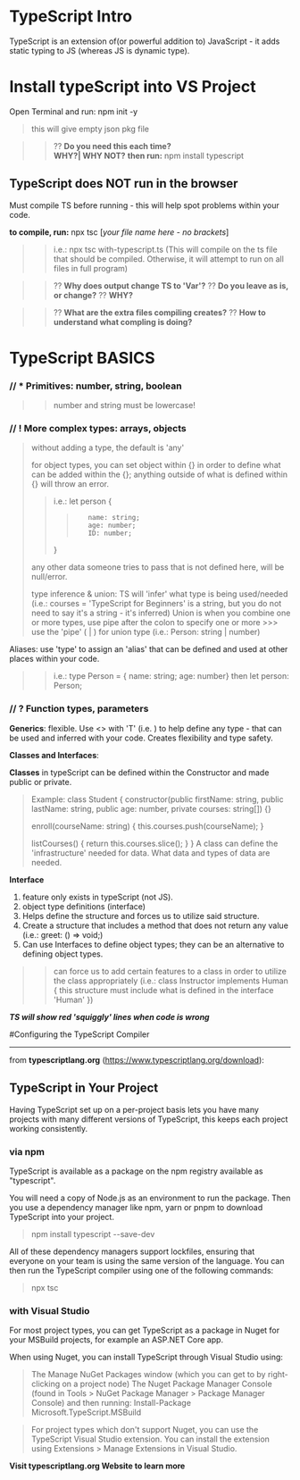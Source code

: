 # TypeScript Intro
TypeScript is an extension  of(or powerful addition to) JavaScript - it adds static typing to JS (whereas JS is dynamic type).

# Install typeScript into VS Project
Open Terminal and run:  npm init -y 
>   this will give empty json pkg file 
 
> >?? **Do you need this each time?**  
> >    **WHY?| WHY NOT?**
> **then run:**    npm install typescript

## TypeScript does NOT run in the browser

Must compile TS before running - this will help spot problems within your code.

**to compile, run:**  npx tsc [<i>your file name here - no brackets</i>]
>   >  i.e.:  npx tsc with-typescript.ts
     (This will compile on the ts file that should be compiled.  Otherwise, it will attempt to run on all files in full program)

> >  ?? **Why does output change TS to 'Var'?** 
> >  ??  **Do you leave as is, or change?**
> >  ??  **WHY?**

> > ?? **What are the extra files compiling creates?**
> > ??    **How to understand what compling is doing?**


# TypeScript BASICS
### // * Primitives:  number, string, boolean
>    > number and string must be lowercase!


### // ! More complex types:  arrays, objects

> without adding a type, the default is 'any'
>
> for object types, you can set object within {} in order to define what can be added within the {}; anything outside of what is defined within {} will throw an error.
>  > i.e.:  let person {
>  > >        name: string;
>  > >        age: number;
>  > >        ID: number;
>  >   }
> 
> any other data someone tries to pass that is not defined here, will be null/error.
> 
>    type inference & union:  TS will 'infer' what type is being used/needed (i.e.:  courses = 'TypeScript for Beginners' is a string, but you do not need to say it's a string - it's inferred)
>   Union is when you combine one or more types, use pipe after the colon to specify one or more >>> use the 'pipe' ( | ) for union type 
> (i.e.:  Person: string | number)

Aliases:  use 'type' to assign an 'alias' that can be defined and used at other places within your code.
>> i.e.:  type Person = { name: string; age: number}
>> then let person: Person;



### // ? Function types, parameters
**Generics**:  flexible.  Use <> with 'T' (i.e. <T>) to help define any type - that can be used and inferred with your code.  Creates flexibility and type safety.

**Classes and Interfaces**: 

**Classes** in typeScript can be defined within the Constructor and made public or private. 
> Example:  class Student {
>    constructor(public firstName: string, public lastName: string, public age: number, private courses: string[]) {}
>
>    enroll(courseName: string) {
>        this.courses.push(courseName);
>    }
>
>    listCourses() {
>        return this.courses.slice();
>    }
>}
A class can define the 'infrastructure' needed for data. What data and types of data are needed.

**Interface**
1. feature only exists in typeScript (not JS).
2. object type definitions (interface)
3. Helps define the structure and forces us to utilize said structure.
4. Create a structure that includes a method that does not return any value (i.e.:  greet: () => void;)
5. Can use Interfaces to define object types; they can be an alternative to defining object types.
>   > can force us to add certain features to a class in order to utilize the class appropriately
> (i.e.:  class Instructor implements Human {
>   this structure must include what is defined in the interface 'Human'
> })

***TS will show red 'squiggly' lines when code is wrong***

#Configuring the TypeScript Compiler







----------------------------------------------------
from **typescriptlang.org** (https://www.typescriptlang.org/download):
## TypeScript in Your Project
Having TypeScript set up on a per-project basis lets you have many projects with many different versions of TypeScript, this keeps each project working consistently.

### via npm
TypeScript is available as a package on the npm registry available as "typescript".

You will need a copy of Node.js as an environment to run the package. Then you use a dependency manager like npm, yarn or pnpm to download TypeScript into your project.

> npm install typescript         --save-dev

All of these dependency managers support lockfiles, ensuring that everyone on your team is using the same version of the language. You can then run the TypeScript compiler using one of the following commands:

> npx tsc

### with Visual Studio
For most project types, you can get TypeScript as a package in Nuget for your MSBuild projects, for example an ASP.NET Core app.

When using Nuget, you can install TypeScript through Visual Studio using:

> The Manage NuGet Packages window (which you can get to by right-clicking on a project node)
The Nuget Package Manager Console (found in Tools > NuGet Package Manager > Package Manager Console) and then running:
Install-Package Microsoft.TypeScript.MSBuild

> For project types which don't support Nuget, you can use the TypeScript Visual Studio extension. You can install the extension using Extensions > Manage Extensions in Visual Studio.


**Visit typescriptlang.org Website to learn more**
